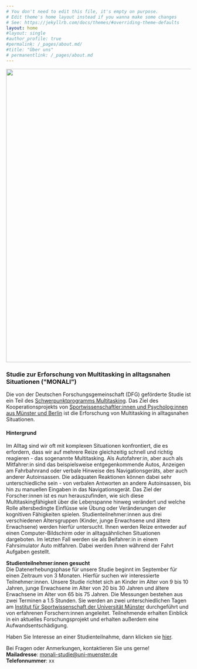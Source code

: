 ```yaml
---
# You don't need to edit this file, it's empty on purpose.
# Edit theme's home layout instead if you wanna make some changes
# See: https://jekyllrb.com/docs/themes/#overriding-theme-defaults
layout: home
#layout: single
#author_profile: true
#permalink: /_pages/about.md/
#title: "Über uns"
# permanentlink: /_pages/about.md
---
```

<img src="/MONALI-webpage/assets/images/logo_ds.jpg" width="800">   

### Studie zur Erforschung von Multitasking in alltagsnahen Situationen ("MONALI")    

Die von der Deutschen Forschungsgemeinschaft (DFG) geförderte Studie ist ein Teil des [Schwerpunktprogramms Multitasking](https://www.spp1772.uni-freiburg.de/). Das Ziel des Kooperationsprojekts von [Sportwissenschaftler:innen und Psycholog:innen aus Münster und Berlin](https://melm0c.github.io/MONALI-webpage/about/) ist die Erforschung von Multitasking in alltagsnahen Situationen.

#### Hintergrund   
Im Alltag sind wir oft mit komplexen Situationen konfrontiert, die es erfordern, dass wir auf mehrere Reize gleichzeitig schnell und richtig reagieren - das sogenannte Multitasking. Als Autofahrer:in, aber auch als Mitfahrer:in sind das beispielsweise entgegenkommende Autos, Anzeigen am Fahrbahnrand oder verbale Hinweise des Navigationsgeräts, aber auch anderer Autoinsassen. Die adäquaten Reaktionen können dabei sehr unterschiedliche sein - von verbalen Antworten an andere Autoinsassen, bis hin zu manuellen Eingaben in das Navigationsgerät. Das Ziel der Forscher:innen ist es nun herauszufinden, wie sich diese Multitaskingfähigkeit über die Lebenspanne hinweg verändert und welche Rolle altersbedingte Einflüsse wie Übung oder Veränderungen der kognitiven Fähigkeiten spielen. Studienteilnehmer:innen aus drei verschiedenen Altersgruppen (Kinder, junge Erwachsene und ältere Erwachsene) werden hierfür untersucht. Ihnen werden Reize entweder auf einen Computer-Bildschirm oder in alltagsähnlichen Situationen dargeboten. Im letzten Fall werden sie als Beifahrer:in in einem Fahrsimulator Auto mitfahren. Dabei werden ihnen während der Fahrt Aufgaben gestellt.

**Studienteilnehmer:innen gesucht**    
Die Datenerhebungsphase für unsere Studie beginnt im September für einen Zeitraum von 3 Monaten. Hierfür suchen wir interessierte Teilnehmer:innen. Unsere Studie richtet sich an Kinder im Alter von 9 bis 10 Jahren, junge Erwachsene im Alter von 20 bis 30 Jahren und ältere Erwachsene im Alter von 65 bis 75 Jahren. Die Messungen bestehen aus zwei Terminen a 1.5 Stunden. Sie werden an zwei unterschiedlichen Tagen am [Institut für Sportwissenschaft der Universität Münster](https://melm0c.github.io/MONALI-webpage/studyplace/) durchgeführt und von erfahrenen Forschern:innen angeleitet. Teilnehmende erhalten Einblick in ein aktuelles Forschungsprojekt und erhalten außerdem eine Aufwandsentschädigung.


Haben Sie Interesse an einer Studienteilnahme, dann klicken sie [hier](https://melm0c.github.io/MONALI-webpage/studyInfo/).     

Bei Fragen oder Anmerkungen, kontaktieren Sie uns gerne!    
**Mailadresse**: <monali-studie@uni-muenster.de>         
**Telefonnummer**: xx   

    
